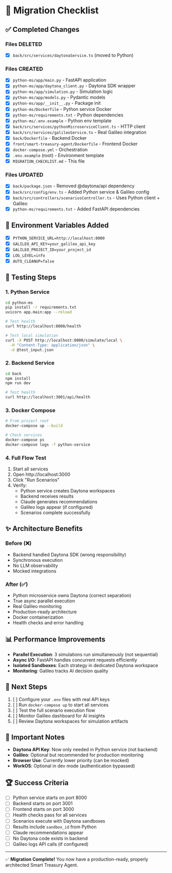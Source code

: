 # 🔄 Migration Checklist

## ✅ Completed Changes

### Files DELETED
- [x] `back/src/services/daytonaService.ts` (moved to Python)

### Files CREATED
- [x] `python-ms/app/main.py` - FastAPI application
- [x] `python-ms/app/daytona_client.py` - Daytona SDK wrapper
- [x] `python-ms/app/simulation.py` - Simulation logic
- [x] `python-ms/app/models.py` - Pydantic models
- [x] `python-ms/app/__init__.py` - Package init
- [x] `python-ms/Dockerfile` - Python service Docker
- [x] `python-ms/requirements.txt` - Python dependencies
- [x] `python-ms/.env.example` - Python env template
- [x] `back/src/services/pythonMicroserviceClient.ts` - HTTP client
- [x] `back/src/services/galileoService.ts` - Real Galileo integration
- [x] `back/Dockerfile` - Backend Docker
- [x] `front/smart-treasury-agent/Dockerfile` - Frontend Docker
- [x] `docker-compose.yml` - Orchestration
- [x] `.env.example` (root) - Environment template
- [x] `MIGRATION_CHECKLIST.md` - This file

### Files UPDATED
- [x] `back/package.json` - Removed @daytona/api dependency
- [x] `back/src/config/env.ts` - Added Python service & Galileo config
- [x] `back/src/controllers/scenariosController.ts` - Uses Python client + Galileo
- [x] `python-ms/requirements.txt` - Added FastAPI dependencies

## 🔧 Environment Variables Added

- [x] `PYTHON_SERVICE_URL=http://localhost:8000`
- [x] `GALILEO_API_KEY=your_galileo_api_key`
- [x] `GALILEO_PROJECT_ID=your_project_id`
- [x] `LOG_LEVEL=info`
- [x] `AUTO_CLEANUP=false`

## 🧪 Testing Steps

### 1. Python Service
```bash
cd python-ms
pip install -r requirements.txt
uvicorn app.main:app --reload

# Test health
curl http://localhost:8000/health

# Test local simulation
curl -X POST http://localhost:8000/simulate/local \
  -H "Content-Type: application/json" \
  -d @test_input.json
```

### 2. Backend Service
```bash
cd back
npm install
npm run dev

# Test health
curl http://localhost:3001/api/health
```

### 3. Docker Compose
```bash
# From project root
docker-compose up --build

# Check services
docker-compose ps
docker-compose logs -f python-service
```

### 4. Full Flow Test
1. Start all services
2. Open http://localhost:3000
3. Click "Run Scenarios"
4. Verify:
   - Python service creates Daytona workspaces
   - Backend receives results
   - Claude generates recommendations
   - Galileo logs appear (if configured)
   - Scenarios complete successfully

## ✨ Architecture Benefits

### Before (❌)
- Backend handled Daytona SDK (wrong responsibility)
- Synchronous execution
- No LLM observability
- Mocked integrations

### After (✅)
- Python microservice owns Daytona (correct separation)
- True async parallel execution
- Real Galileo monitoring
- Production-ready architecture
- Docker containerization
- Health checks and error handling

## 📊 Performance Improvements

- **Parallel Execution**: 3 simulations run simultaneously (not sequential)
- **Async I/O**: FastAPI handles concurrent requests efficiently
- **Isolated Sandboxes**: Each strategy in dedicated Daytona workspace
- **Monitoring**: Galileo tracks AI decision quality

## 🎯 Next Steps

1. [ ] Configure your `.env` files with real API keys
2. [ ] Run `docker-compose up` to start all services
3. [ ] Test the full scenario execution flow
4. [ ] Monitor Galileo dashboard for AI insights
5. [ ] Review Daytona workspaces for simulation artifacts

## 🚨 Important Notes

- **Daytona API Key**: Now only needed in Python service (not backend)
- **Galileo**: Optional but recommended for production monitoring
- **Browser Use**: Currently lower priority (can be mocked)
- **WorkOS**: Optional in dev mode (authentication bypassed)

## 🏆 Success Criteria

- [ ] Python service starts on port 8000
- [ ] Backend starts on port 3001
- [ ] Frontend starts on port 3000
- [ ] Health checks pass for all services
- [ ] Scenarios execute with Daytona sandboxes
- [ ] Results include `sandbox_id` from Python
- [ ] Claude recommendations appear
- [ ] No Daytona code exists in backend
- [ ] Galileo logs API calls (if configured)

---

✅ **Migration Complete!** You now have a production-ready, properly architected Smart Treasury Agent.

